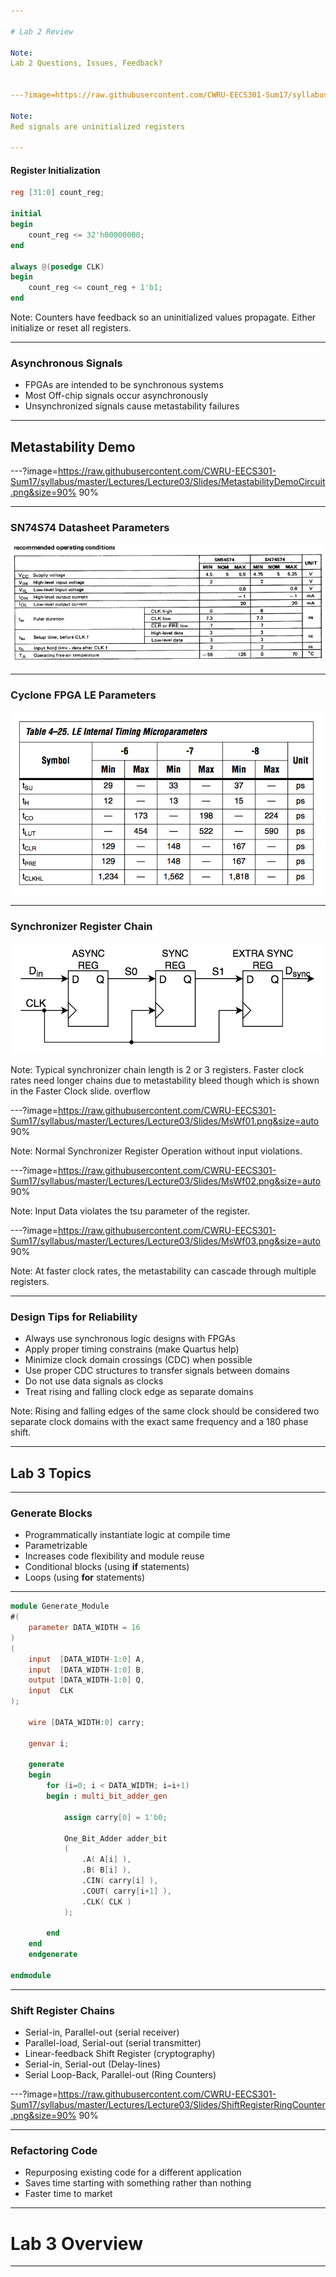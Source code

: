 ```yaml
---

# Lab 2 Review

Note:
Lab 2 Questions, Issues, Feedback?


---?image=https://raw.githubusercontent.com/CWRU-EECS301-Sum17/syllabus/master/Lectures/Lecture03/Slides/BadSimulation.png&size=90% 90%

Note:
Red signals are uninitialized registers

---
```


#### Register Initialization

```verilog
reg [31:0] count_reg;

initial
begin
	count_reg <= 32'h00000000;
end

always @(posedge CLK)
begin
	count_reg <= count_reg + 1'b1;
end
```

Note:
Counters have feedback so an uninitialized values propagate.
Either initialize or reset all registers.

---

### Asynchronous Signals

* FPGAs are intended to be synchronous systems
* Most Off-chip signals occur asynchronously
* Unsynchronized signals cause metastability failures

---

## Metastability Demo

---?image=https://raw.githubusercontent.com/CWRU-EECS301-Sum17/syllabus/master/Lectures/Lecture03/Slides/MetastabilityDemoCircuit.png&size=90% 90%

---

### SN74S74 Datasheet Parameters

![74S74 Specs](https://raw.githubusercontent.com/CWRU-EECS301-Sum17/syllabus/master/Lectures/Lecture03/Slides/Specs_SN74S74.png)

---

### Cyclone FPGA LE Parameters

![Cyclone Specs](https://raw.githubusercontent.com/CWRU-EECS301-Sum17/syllabus/master/Lectures/Lecture03/Slides/Specs_Cyclone.png)

---

### Synchronizer Register Chain

![Sync Chain](https://raw.githubusercontent.com/CWRU-EECS301-Sum17/syllabus/master/Lectures/Lecture03/Slides/SyncChain.png)

Note:
Typical synchronizer chain length is 2 or 3 registers.
Faster clock rates need longer chains due to metastability bleed though which is shown in the Faster Clock slide.
overflow

---?image=https://raw.githubusercontent.com/CWRU-EECS301-Sum17/syllabus/master/Lectures/Lecture03/Slides/MsWf01.png&size=auto 90%

Note:
Normal Synchronizer Register Operation without input violations.

---?image=https://raw.githubusercontent.com/CWRU-EECS301-Sum17/syllabus/master/Lectures/Lecture03/Slides/MsWf02.png&size=auto 90%

Note:
Input Data violates the tsu parameter of the register.

---?image=https://raw.githubusercontent.com/CWRU-EECS301-Sum17/syllabus/master/Lectures/Lecture03/Slides/MsWf03.png&size=auto 90%

Note:
At faster clock rates, the metastability can cascade through multiple registers.

---

### Design Tips for Reliability

* Always use synchronous logic designs with FPGAs
* Apply proper timing constrains (make Quartus help)
* Minimize clock domain crossings (CDC) when possible
* Use proper CDC structures to transfer signals between domains
* Do not use data signals as clocks
* Treat rising and falling clock edge as separate domains

Note:
Rising and falling edges of the same clock should be considered two separate clock domains with the exact same frequency and a 180 phase shift.

---

## Lab 3 Topics

---

### Generate Blocks

* Programmatically instantiate logic at compile time
* Parametrizable
* Increases code flexibility and module reuse
* Conditional blocks (using **if** statements)
* Loops (using **for** statements)

---

```verilog
module Generate_Module
#(
	parameter DATA_WIDTH = 16
)
(
	input  [DATA_WIDTH-1:0] A,
	input  [DATA_WIDTH-1:0] B,
	output [DATA_WIDTH-1:0] Q,
	input  CLK
);

	wire [DATA_WIDTH:0] carry;
	
	genvar i;
	
	generate
	begin
		for (i=0; i < DATA_WIDTH; i=i+1)
		begin : multi_bit_adder_gen
	
			assign carry[0] = 1'b0;
	
			One_Bit_Adder adder_bit
			(
				.A( A[i] ),
				.B( B[i] ),
				.CIN( carry[i] ),
				.COUT( carry[i+1] ),
				.CLK( CLK )
			);
		
		end
	end
	endgenerate

endmodule
```

---

### Shift Register Chains

* Serial-in, Parallel-out (serial receiver)
* Parallel-load, Serial-out (serial transmitter)
* Linear-feedback Shift Register (cryptography)
* Serial-in, Serial-out (Delay-lines)
* Serial Loop-Back, Parallel-out (Ring Counters)

---?image=https://raw.githubusercontent.com/CWRU-EECS301-Sum17/syllabus/master/Lectures/Lecture03/Slides/ShiftRegisterRingCounter.png&size=90% 90%


---


### Refactoring Code

* Repurposing existing code for a different application
* Saves time starting with something rather than nothing
* Faster time to market

---

# Lab 3 Overview

---


